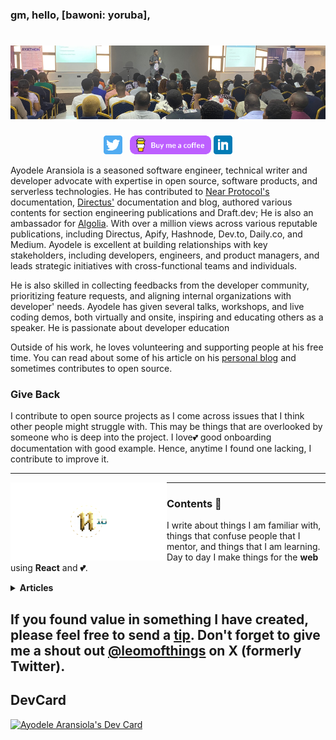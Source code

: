 ### gm, hello, [bawoni: yoruba],

# [![ayodele header image](https://raw.githubusercontent.com/CodeLeom/CodeLeom/main/images/github-header.png)](https://leomofthings.com)

<p align='center'>
<a href="https://twitter.com/leomofthings"><img height="30" src="https://raw.githubusercontent.com/CodeLeom/CodeLeom/main/images/twitter.png?raw=true"></a>&nbsp;&nbsp;
<a href="https://www.buymeacoffee.com/leomofthings"><img height="30" src="https://raw.githubusercontent.com/CodeLeom/CodeLeom/main/images/buymeacoffee.png?raw=true"></a>
<a href="https://www.linkedin.com/in/aransiolaayo/"><img height="30" src="https://raw.githubusercontent.com/CodeLeom/CodeLeom/main/images/linkedin.png?raw=true"></a>
</p>

Ayodele Aransiola is a seasoned software engineer, technical writer and developer advocate with expertise in open source, software products, and serverless technologies. He has contributed to [Near Protocol's](https://near.org/) documentation, [Directus'](https://directus.io/) documentation and blog, authored various contents for section engineering publications and Draft.dev; He is also an ambassador for [Algolia](https://www.algolia.com/).
With over a million views across various reputable publications, including Directus, Apify, Hashnode, Dev.to, Daily.co, and Medium. Ayodele is excellent at building relationships with key stakeholders, including developers, engineers, and product managers, and leads strategic initiatives with cross-functional teams and individuals.

He is also skilled in collecting feedbacks from the developer community, prioritizing feature requests, and aligning internal organizations with developer' needs. Ayodele has given several talks, workshops, and live coding demos, both virtually and onsite, inspiring and educating others as a speaker. He is passionate about developer education

Outside of his work, he loves volunteering and supporting people at his free time. You can read about some of his article on his [personal blog](https://leomofthings.com) and sometimes contributes to open source.

### Give Back

I contribute to open source projects as I come across issues that I think other people might struggle with. This may be things that are overlooked by someone who is deep into the project. I love💕 good onboarding documentation with good example. Hence, anytime I found one lacking, I contribute to improve it.

---

 <p>
  <img width="250" align='left' src="https://raw.githubusercontent.com/CodeLeom/CodeLeom/main/images/htbf.png?raw=true">
</p>

---

### Contents 🌱

I write about things I am familiar with, things that confuse people that I mentor, and things that I am learning. Day to day I make things for the **web** using **React** and **💕**.

<details>
 <summary><strong>Articles</strong></summary>
 - <a href="https://leomiscoding.notion.site/Hi-11b926705e7e801dacfaeaf92e346c30">List of Articles Published</a>
 - <a href="https://blog.apify.com/author/ayodele">Automation Contents for Apify</a>
 - <a href="https://zitadel.com/blog/zitadel-vs-firebase">Zitadel Comparison with Firebase</a>
</details>


If you found value in something I have created, please feel free to send a [tip](https://www.buymeacoffee.com/leomofthings). Don't forget to give me a shout out [@leomofthings](https://twitter.com/leomofthings) on X (formerly Twitter).
---

## DevCard
<a href="https://app.daily.dev/leomofthings"><img src="https://api.daily.dev/devcards/v2/qqNPmHRoP2.png?r=jvh" width="356" alt="Ayodele Aransiola's Dev Card"/></a>
